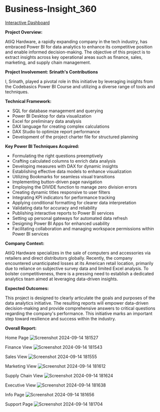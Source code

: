 # Business-Insight_360

[Interactive Dashboard](http://bit.ly/4eo7ir2)

**Project Overview:**

AtliQ Hardware, a rapidly expanding company in the tech industry, has embraced Power BI for data analytics to enhance its competitive position and enable informed decision-making. The objective of this project is to extract insights across key operational areas such as finance, sales, marketing, and supply chain management.

**Project Involvement: Srinath's Contributions**

I, Srinath, played a pivotal role in this initiative by leveraging insights from the Codebasics Power BI Course and utilizing a diverse range of tools and techniques. 

**Technical Framework:**

- SQL for database management and querying
- Power BI Desktop for data visualization
- Excel for preliminary data analysis
- DAX language for creating complex calculations
- DAX Studio to optimize report performance
- Development of the project charter file for structured planning

**Key Power BI Techniques Acquired:**

- Formulating the right questions preemptively
- Crafting calculated columns to enrich data analysis
- Developing measures with DAX for dynamic insights
- Establishing effective data models to enhance visualization
- Utilizing Bookmarks for seamless visual transitions
- Implementing button-driven page navigation 
- Employing the DIVIDE function to manage zero division errors
- Creating dynamic titles responsive to user filters
- Integrating KPI indicators for performance tracking 
- Applying conditional formatting for clearer data interpretation
- Validating data for accuracy and reliability 
- Publishing interactive reports to Power BI services 
- Setting up personal gateways for automated data refresh 
- Designing Power BI Apps for enhanced usability 
- Facilitating collaboration and managing workspace permissions within Power BI services 

**Company Context:**

AtliQ Hardware specializes in the sale of computers and accessories via retailers and direct distributors globally. Recently, the company encountered unanticipated losses at its American retail location, primarily due to reliance on subjective survey data and limited Excel analysis. To bolster competitiveness, there is a pressing need to establish a dedicated analytics team aimed at leveraging data-driven insights.

**Expected Outcomes:**

This project is designed to clearly articulate the goals and purposes of the data analytics initiative. The resulting reports will empower data-driven decision-making and provide comprehensive answers to critical questions regarding the company's performance. This initiative marks an important step toward resilience and success within the industry. 

**Overall Report:**

Home Page
![Screenshot 2024-09-14 181527](https://github.com/user-attachments/assets/34c31f51-d597-4ca4-b637-db914116e536)

Finance View
![Screenshot 2024-09-14 181543](https://github.com/user-attachments/assets/c8a19702-d9e8-40c7-bd35-f86701820d54)

Sales View
![Screenshot 2024-09-14 181555](https://github.com/user-attachments/assets/1bc6f5bf-7c20-41c3-bd07-26905fec7b87)

Marketing View
![Screenshot 2024-09-14 181612](https://github.com/user-attachments/assets/0a9e61af-e5e5-47dc-84dd-d8d84f78824f)

Supply Chain View
![Screenshot 2024-09-14 181624](https://github.com/user-attachments/assets/fd6b6048-777c-4411-a9b9-df76dc15f6bd)

Executive View
![Screenshot 2024-09-14 181638](https://github.com/user-attachments/assets/d4287346-1350-4744-97e9-6a3f9f91304b)

Info Page
![Screenshot 2024-09-14 181656](https://github.com/user-attachments/assets/ee6eef92-e498-4005-baf0-368d59ce0616)

Support Page
![Screenshot 2024-09-14 181704](https://github.com/user-attachments/assets/4ef0ebc6-0c07-4827-af6d-a527c3880c63)
